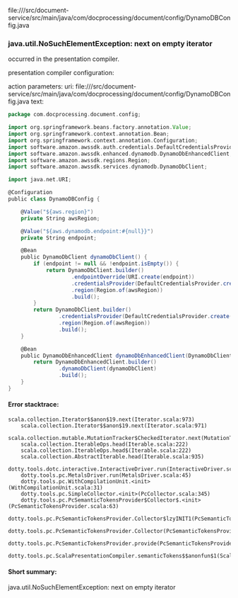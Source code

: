 file://<WORKSPACE>/src/document-service/src/main/java/com/docprocessing/document/config/DynamoDBConfig.java
### java.util.NoSuchElementException: next on empty iterator

occurred in the presentation compiler.

presentation compiler configuration:


action parameters:
uri: file://<WORKSPACE>/src/document-service/src/main/java/com/docprocessing/document/config/DynamoDBConfig.java
text:
```scala
package com.docprocessing.document.config;

import org.springframework.beans.factory.annotation.Value;
import org.springframework.context.annotation.Bean;
import org.springframework.context.annotation.Configuration;
import software.amazon.awssdk.auth.credentials.DefaultCredentialsProvider;
import software.amazon.awssdk.enhanced.dynamodb.DynamoDbEnhancedClient;
import software.amazon.awssdk.regions.Region;
import software.amazon.awssdk.services.dynamodb.DynamoDbClient;

import java.net.URI;

@Configuration
public class DynamoDBConfig {

    @Value("${aws.region}")
    private String awsRegion;

    @Value("${aws.dynamodb.endpoint:#{null}}")
    private String endpoint;

    @Bean
    public DynamoDbClient dynamoDbClient() {
        if (endpoint != null && !endpoint.isEmpty()) {
            return DynamoDbClient.builder()
                    .endpointOverride(URI.create(endpoint))
                    .credentialsProvider(DefaultCredentialsProvider.create())
                    .region(Region.of(awsRegion))
                    .build();
        }
        return DynamoDbClient.builder()
                .credentialsProvider(DefaultCredentialsProvider.create())
                .region(Region.of(awsRegion))
                .build();
    }

    @Bean
    public DynamoDbEnhancedClient dynamoDbEnhancedClient(DynamoDbClient dynamoDbClient) {
        return DynamoDbEnhancedClient.builder()
                .dynamoDbClient(dynamoDbClient)
                .build();
    }
}

```



#### Error stacktrace:

```
scala.collection.Iterator$$anon$19.next(Iterator.scala:973)
	scala.collection.Iterator$$anon$19.next(Iterator.scala:971)
	scala.collection.mutable.MutationTracker$CheckedIterator.next(MutationTracker.scala:76)
	scala.collection.IterableOps.head(Iterable.scala:222)
	scala.collection.IterableOps.head$(Iterable.scala:222)
	scala.collection.AbstractIterable.head(Iterable.scala:935)
	dotty.tools.dotc.interactive.InteractiveDriver.run(InteractiveDriver.scala:164)
	dotty.tools.pc.MetalsDriver.run(MetalsDriver.scala:45)
	dotty.tools.pc.WithCompilationUnit.<init>(WithCompilationUnit.scala:31)
	dotty.tools.pc.SimpleCollector.<init>(PcCollector.scala:345)
	dotty.tools.pc.PcSemanticTokensProvider$Collector$.<init>(PcSemanticTokensProvider.scala:63)
	dotty.tools.pc.PcSemanticTokensProvider.Collector$lzyINIT1(PcSemanticTokensProvider.scala:63)
	dotty.tools.pc.PcSemanticTokensProvider.Collector(PcSemanticTokensProvider.scala:63)
	dotty.tools.pc.PcSemanticTokensProvider.provide(PcSemanticTokensProvider.scala:88)
	dotty.tools.pc.ScalaPresentationCompiler.semanticTokens$$anonfun$1(ScalaPresentationCompiler.scala:109)
```
#### Short summary: 

java.util.NoSuchElementException: next on empty iterator